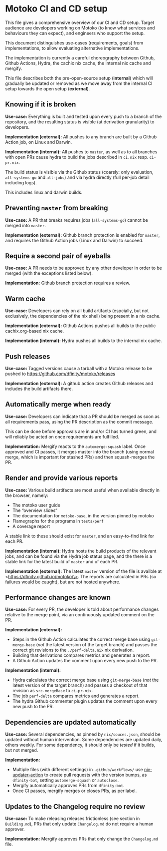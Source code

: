 Motoko CI and CD setup
======================

This file gives a comprehensive overview of our CI and CD setup. Target
audience are developers working on Motoko (to know what services and behaviours
they can expect), and engineers who support the setup.

This document distinguishes use-cases (requirements, goals) from
implementations, to allow evaluating alternative implementations.

The implementation is currently a careful choreography between Github, Github
Actions, Hydra, the cachix nix cache, the internal nix cache and mergify.

This file describes both the  pre-open-source setup (**internal**) which will
gradually be updated or removed as we move away from the internal CI setup
towards the open setup (**external**).


Knowing if it is broken
-----------------------

**Use-case:**
Everything is built and tested upon every push to a branch of the repository,
and the resulting status is visible (at derivation granularity) to developers.

**Implementation (external):**
All pushes to any branch are built by a Github Action job, on Linux and Darwin.

**Implementation (internal):**
All pushes to `master`, as well as to all branches with open PRs cause hydra to
build the jobs described in `ci.nix` resp. `ci-pr.nix`.

The build status is visible via the Github status (coarsly: only evaluation,
`all-systems-go` and `all-jobs`) and via hydra directly (full per-job detail
including logs).

This includes linux and darwin builds.

Preventing `master` from breaking
---------------------------------

**Use-case:**
A PR that breaks requires jobs (`all-systems-go`) cannot be merged into `master`.

**Implementation (external):**
Github branch protection is enabled for `master`, and requires the
Github Action jobs (Linux and Darwin) to succeed.

Require a second pair of eyeballs
---------------------------------

**Use-case:**
A PR needs to be approved by any other developer in order to be merged (with
the exceptions listed below).

**Implementation:**
Github branch protection requires a review.

Warm cache
----------

**Use-case:**
Developers can rely on all build artifacts (espcially, but not exclusively, the
dependencies of the nix shell) being present in a nix cache.

**Implementation (external):**
Github Actions pushes all builds to the public cachix.org-based nix cache.

**Implementation (internal):**
Hydra pushes all builds to the internal nix cache.

Push releases
-------------

**Use-case:**
Tagged versions cause a tarball with a Motoko release to be pushed to
https://github.com/dfinity/motoko/releases

**Implementation (external):**
A github action creates Github releases and includes the build artifacts there.

Automatically merge when ready
------------------------------

**Use-case:**
Developers can indicate that a PR should be merged as soon as all requirements
pass, using the PR description as the commit message.

This can be done before approvals are in and/or CI has turned green, and will
reliably be acted on once requirements are fulfilled.

**Implementation:**
Mergify reacts to the `automerge-squash` label. Once approved and CI passes, it
merges master into the branch (using normal merge, which is important for
stashed PRs) and then squash-merges the PR.

Render and provide various reports
----------------------------------
**Use-case:**
Various build artifacts are most useful when available directly in the browser, namely:

 * The motoko user guide
 * The “overview slides”
 * The documentation for `motoko-base`, in the version pinned by motoko
 * Flamegraphs for the programs in `tests/perf`
 * A coverage report

A stable link to these should exist for `master`, and an easy-to-find link for each PR.

**Implementation (internal):**
Hydra hosts the build products of the relevant jobs, and can be found via the
Hydra job status page, and the there is a stable link for the latest build of
`master` and of each PR.

**Implementation (external):**
The latest `master` version of the file is availble at
\<https://dfinity.github.io/motoko/\>.
The reports are calculated in PRs (so failures would be caught), but are not
hosted anywhere.

Performance changes are known
-----------------------------

**Use-case:**
For every PR, the developer is told about performance changes relative to the
merge point, via an continuously updated comment on the PR.

**Implementation (external):**
 * Steps in the Github Action calculates the correct merge base using
   `git-merge-base` (_not_ the latest version of the target branch) and passes
   the correct git revisions to the `./perf-delta.nix` nix derivation.
 * Building that derivations compares metrics and generates a report.
 * A Github Action updates the comment upon every new push to the PR.

**Implementation (internal):**
 * Hydra calculates the correct merge base using `git-merge-base` (_not_ the
   latest version of the target branch) and passes a checkout of that revision
   as `src.mergeBase` to `ci-pr.nix`.
 * The job `perf-delta` compares metrics and generates a report.
 * The hydra Github commenter plugin updates the comment upon every new push to
   the PR.

Dependencies are updated automatically
--------------------------------------

**Use-case:**
Several dependencies, as pinned by `nix/souces.json`, should be updated without
human intervention. Some dependencies are updated daily, others weekly. For
some dependency, it should only be _tested_ if it builds, but not merged.

**Implementation:**
 * Multiple files (with different settings) in `.github/workflows/` use
   [niv-updater-action](https://github.com/knl/niv-updater-action) to create
   pull requests with the version bumps, as `dfinity-bot`, setting
   `automerge-squash` or `autoclose`.
 * Mergify automatically approves PRs from `dfinity-bot`.
 * Once CI passes, mergify merges or closes PRs, as per label.

Updates to the Changelog require no review
------------------------------------------

**Use-case:**
To make releasing releases frictionless (see section in `Building.md`), PRs
that only update `Changelog.md` do not require a human approver.

**Implementation:**
Mergify approves PRs that only change the `Changelog.md` file.
